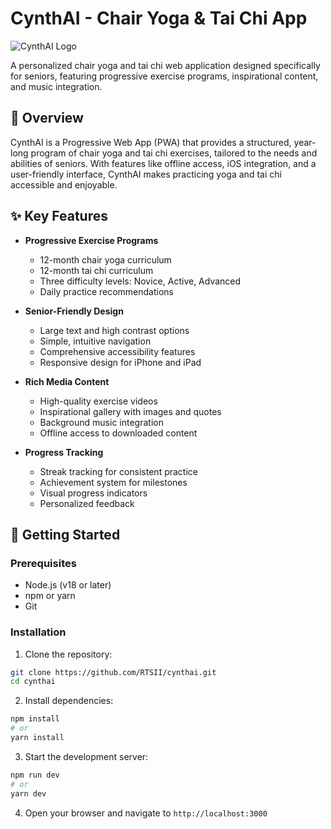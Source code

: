 # CynthAI - Chair Yoga & Tai Chi App

![CynthAI Logo](/public/assets/icons/icon-192x192.png)

A personalized chair yoga and tai chi web application designed specifically for seniors, featuring progressive exercise programs, inspirational content, and music integration.

## 🌟 Overview

CynthAI is a Progressive Web App (PWA) that provides a structured, year-long program of chair yoga and tai chi exercises, tailored to the needs and abilities of seniors. With features like offline access, iOS integration, and a user-friendly interface, CynthAI makes practicing yoga and tai chi accessible and enjoyable.

## ✨ Key Features

- **Progressive Exercise Programs**
  - 12-month chair yoga curriculum
  - 12-month tai chi curriculum
  - Three difficulty levels: Novice, Active, Advanced
  - Daily practice recommendations

- **Senior-Friendly Design**
  - Large text and high contrast options
  - Simple, intuitive navigation
  - Comprehensive accessibility features
  - Responsive design for iPhone and iPad

- **Rich Media Content**
  - High-quality exercise videos
  - Inspirational gallery with images and quotes
  - Background music integration
  - Offline access to downloaded content

- **Progress Tracking**
  - Streak tracking for consistent practice
  - Achievement system for milestones
  - Visual progress indicators
  - Personalized feedback

## 🚀 Getting Started

### Prerequisites

- Node.js (v18 or later)
- npm or yarn
- Git

### Installation

1. Clone the repository:

```bash
git clone https://github.com/RTSII/cynthai.git
cd cynthai
```

2. Install dependencies:

```bash
npm install
# or
yarn install
```

3. Start the development server:

```bash
npm run dev
# or
yarn dev
```

4. Open your browser and navigate to `http://localhost:3000`